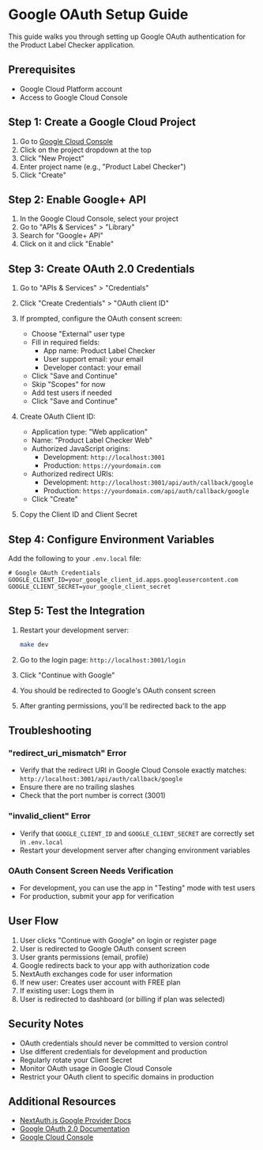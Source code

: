 # Google OAuth Setup Guide

This guide walks you through setting up Google OAuth authentication for the Product Label Checker application.

## Prerequisites

- Google Cloud Platform account
- Access to Google Cloud Console

## Step 1: Create a Google Cloud Project

1. Go to [Google Cloud Console](https://console.cloud.google.com/)
2. Click on the project dropdown at the top
3. Click "New Project"
4. Enter project name (e.g., "Product Label Checker")
5. Click "Create"

## Step 2: Enable Google+ API

1. In the Google Cloud Console, select your project
2. Go to "APIs & Services" > "Library"
3. Search for "Google+ API"
4. Click on it and click "Enable"

## Step 3: Create OAuth 2.0 Credentials

1. Go to "APIs & Services" > "Credentials"
2. Click "Create Credentials" > "OAuth client ID"
3. If prompted, configure the OAuth consent screen:
   - Choose "External" user type
   - Fill in required fields:
     - App name: Product Label Checker
     - User support email: your email
     - Developer contact: your email
   - Click "Save and Continue"
   - Skip "Scopes" for now
   - Add test users if needed
   - Click "Save and Continue"

4. Create OAuth Client ID:
   - Application type: "Web application"
   - Name: "Product Label Checker Web"
   - Authorized JavaScript origins:
     - Development: `http://localhost:3001`
     - Production: `https://yourdomain.com`
   - Authorized redirect URIs:
     - Development: `http://localhost:3001/api/auth/callback/google`
     - Production: `https://yourdomain.com/api/auth/callback/google`
   - Click "Create"

5. Copy the Client ID and Client Secret

## Step 4: Configure Environment Variables

Add the following to your `.env.local` file:

```env
# Google OAuth Credentials
GOOGLE_CLIENT_ID=your_google_client_id.apps.googleusercontent.com
GOOGLE_CLIENT_SECRET=your_google_client_secret
```

## Step 5: Test the Integration

1. Restart your development server:
   ```bash
   make dev
   ```

2. Go to the login page: `http://localhost:3001/login`

3. Click "Continue with Google"

4. You should be redirected to Google's OAuth consent screen

5. After granting permissions, you'll be redirected back to the app

## Troubleshooting

### "redirect_uri_mismatch" Error

- Verify that the redirect URI in Google Cloud Console exactly matches: `http://localhost:3001/api/auth/callback/google`
- Ensure there are no trailing slashes
- Check that the port number is correct (3001)

### "invalid_client" Error

- Verify that `GOOGLE_CLIENT_ID` and `GOOGLE_CLIENT_SECRET` are correctly set in `.env.local`
- Restart your development server after changing environment variables

### OAuth Consent Screen Needs Verification

- For development, you can use the app in "Testing" mode with test users
- For production, submit your app for verification

## User Flow

1. User clicks "Continue with Google" on login or register page
2. User is redirected to Google OAuth consent screen
3. User grants permissions (email, profile)
4. Google redirects back to your app with authorization code
5. NextAuth exchanges code for user information
6. If new user: Creates user account with FREE plan
7. If existing user: Logs them in
8. User is redirected to dashboard (or billing if plan was selected)

## Security Notes

- OAuth credentials should never be committed to version control
- Use different credentials for development and production
- Regularly rotate your Client Secret
- Monitor OAuth usage in Google Cloud Console
- Restrict your OAuth client to specific domains in production

## Additional Resources

- [NextAuth.js Google Provider Docs](https://next-auth.js.org/providers/google)
- [Google OAuth 2.0 Documentation](https://developers.google.com/identity/protocols/oauth2)
- [Google Cloud Console](https://console.cloud.google.com/)

